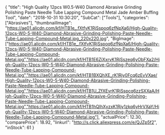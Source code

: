 {
	"title": "High Quality 12pcs W0.5-W40 Diamond Abrasive Grinding Polishing Paste Needle Tube Lapping Compound Metal Jade Amber Buffing Tool",
	"date": "2018-10-31 10:30:20",
	"SubCat": ["Tools"],
	"categories": ["Abrasives"],
	"thumbnailImage": "https://ae01.alicdn.com/kf/HTB1e_.fXtfvK1RjSspoq6zfNpXa6/High-Quality-12pcs-W0-5-W40-Diamond-Abrasive-Grinding-Polishing-Paste-Needle-Tube-Lapping-Compound-Metal.jpg_220x220.jpg",
	"BigImage": ["https://ae01.alicdn.com/kf/HTB1e_.fXtfvK1RjSspoq6zfNpXa6/High-Quality-12pcs-W0-5-W40-Diamond-Abrasive-Grinding-Polishing-Paste-Needle-Tube-Lapping-Compound-Metal.jpg","https://ae01.alicdn.com/kf/HTB1E6ZiXxrvK1RjSszeq6yObFXa2/High-Quality-12pcs-W0-5-W40-Diamond-Abrasive-Grinding-Polishing-Paste-Needle-Tube-Lapping-Compound-Metal.jpg","https://ae01.alicdn.com/kf/HTB1BXQhXE_rK1Rjy0Fcq6zEvVXae/High-Quality-12pcs-W0-5-W40-Diamond-Abrasive-Grinding-Polishing-Paste-Needle-Tube-Lapping-Compound-Metal.jpg","https://ae01.alicdn.com/kf/HTB1U_ZfXEvrK1RjSspcq6zzSXXaA/High-Quality-12pcs-W0-5-W40-Diamond-Abrasive-Grinding-Polishing-Paste-Needle-Tube-Lapping-Compound-Metal.jpg","https://ae01.alicdn.com/kf/HTB1hQIhXyzxK1Rjy1zkq6yHrVXaY/High-Quality-12pcs-W0-5-W40-Diamond-Abrasive-Grinding-Polishing-Paste-Needle-Tube-Lapping-Compound-Metal.jpg"],
	"actualPrice": 12.30,
	"comparePrice": 18.92,
	"linkurl": "http://s.click.aliexpress.com/e/QJZp5f2",
	"inStock": 61
}
